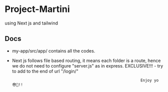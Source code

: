 # Project-Martini
using Next js and tailwind 
## Docs
- my-app/src/app/ contains all the codes.
- Next js follows file based routing, it means each folder is a route, hence we do not need to configure "server.js" as in express.
  EXCLUSIVE!!! - try to add to the end of url "/login/<your-name>"

                                                               Enjoy yo 😎🤘!!
